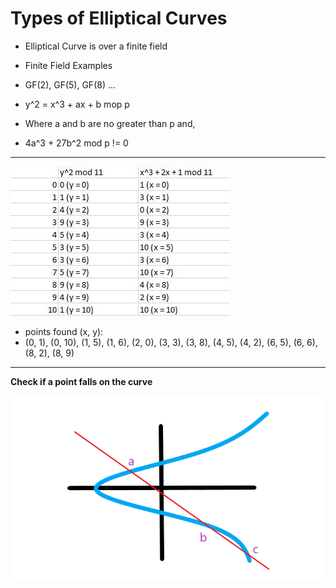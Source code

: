 # Types of Elliptical Curves

- Elliptical Curve is over a finite field
- Finite Field Examples
- GF(2), GF(5), GF(8) ...

- y^2 = x^3 + ax + b mop p
- Where a and b are no greater than p and,
- 4a^3 + 27b^2 mod p != 0

---

![Elliptical Curve Table](./table.JPG)

- points found (x, y):
- (0, 1), (0, 10), (1, 5), (1, 6), (2, 0), (3, 3), (3, 8), (4, 5), (4, 2), (6, 5), (6, 6), (8, 2), (8, 9)

---

**Check if a point falls on the curve**

![Elliptical Curve Addition](./curve.png)
